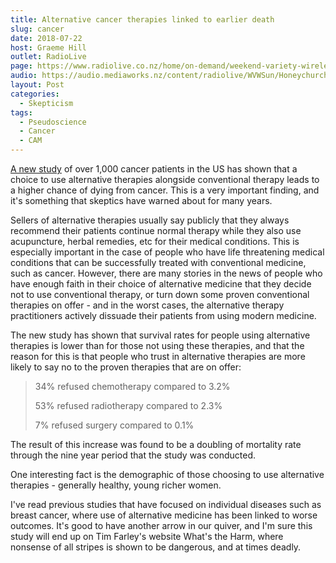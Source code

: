 ```yaml
---
title: Alternative cancer therapies linked to earlier death
slug: cancer
date: 2018-07-22
host: Graeme Hill
outlet: RadioLive
page: https://www.radiolive.co.nz/home/on-demand/weekend-variety-wireless/2018/07/skeptical-thoughts-0.html
audio: https://audio.mediaworks.nz/content/radiolive/WVWSun/Honeychurch.mp3
layout: Post
categories:
  - Skepticism
tags:
  - Pseudoscience
  - Cancer
  - CAM
---
```


[A new study](https://www.bbc.co.uk/news/health-44884601) of over 1,000 cancer patients in the US has shown that a choice to use alternative therapies alongside conventional therapy leads to a higher chance of dying from cancer. This is a very important finding, and it's something that skeptics have warned about for many years.

<!-- more -->

Sellers of alternative therapies usually say publicly that they always recommend their patients continue normal therapy while they also use acupuncture, herbal remedies, etc for their medical conditions. This is especially important in the case of people who have life threatening medical conditions that can be successfully treated with conventional medicine, such as cancer. However, there are many stories in the news of people who have enough faith in their choice of alternative medicine that they decide not to use conventional therapy, or turn down some proven conventional therapies on offer - and in the worst cases, the alternative therapy practitioners actively dissuade their patients from using modern medicine.

The new study has shown that survival rates for people using alternative therapies is lower than for those not using these therapies, and that the reason for this is that people who trust in alternative therapies are more likely to say no to the proven therapies that are on offer:

> 34% refused chemotherapy compared to 3.2%
>
> 53% refused radiotherapy compared to 2.3%
>
> 7% refused surgery compared to 0.1%

The result of this increase was found to be a doubling of mortality rate through the nine year period that the study was conducted.

One interesting fact is the demographic of those choosing to use alternative therapies - generally healthy, young richer women.

I've read previous studies that have focused on individual diseases such as breast cancer, where use of alternative medicine has been linked to worse outcomes. It's good to have another arrow in our quiver, and I'm sure this study will end up on Tim Farley's website What's the Harm, where nonsense of all stripes is shown to be dangerous, and at times deadly.
